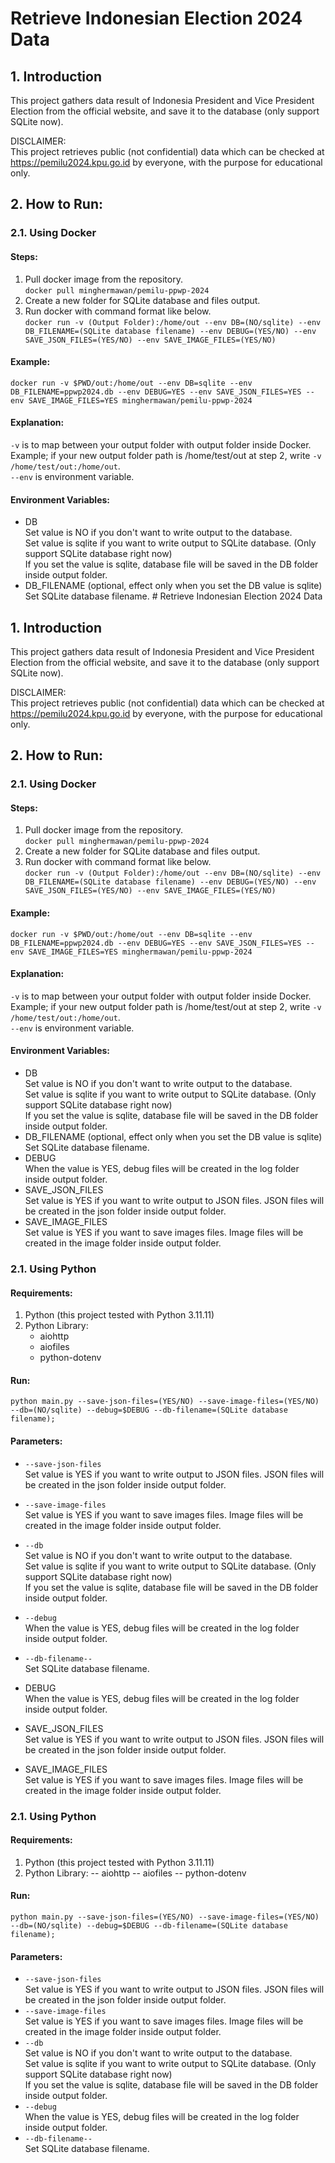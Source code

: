 # Retrieve Indonesian Election 2024 Data

## 1. Introduction
This project gathers data result of Indonesia President and Vice President Election from the official website, and save it to the database (only support SQLite now).

DISCLAIMER:  
This project retrieves public (not confidential) data which can be checked at https://pemilu2024.kpu.go.id by everyone, with the purpose for educational only.

## 2. How to Run:
### 2.1. Using Docker
#### Steps:
1. Pull docker image from the repository.  
`docker pull minghermawan/pemilu-ppwp-2024`
2. Create a new folder for SQLite database and files output.  
3. Run docker with command format like below.  
`docker run -v (Output Folder):/home/out --env DB=(NO/sqlite) --env DB_FILENAME=(SQLite database filename) --env DEBUG=(YES/NO) --env SAVE_JSON_FILES=(YES/NO) --env SAVE_IMAGE_FILES=(YES/NO)`  
#### Example:
`docker run -v $PWD/out:/home/out --env DB=sqlite --env DB_FILENAME=ppwp2024.db --env DEBUG=YES --env SAVE_JSON_FILES=YES --env SAVE_IMAGE_FILES=YES minghermawan/pemilu-ppwp-2024`  
#### Explanation:
`-v` is to map between your output folder with output folder inside Docker.  
Example; if your new output folder path is /home/test/out at step 2, write `-v /home/test/out:/home/out`.  
`--env` is environment variable.  
#### Environment Variables:
- DB  
Set value is NO if you don't want to write output to the database.  
Set value is sqlite if you want to write output to SQLite database. (Only support SQLite database right now)  
If you set the value is sqlite, database file will be saved in the DB folder inside output folder.  
- DB_FILENAME (optional, effect only when you set the DB value is sqlite)  
Set SQLite database filename.  # Retrieve Indonesian Election 2024 Data

## 1. Introduction
This project gathers data result of Indonesia President and Vice President Election from the official website, and save it to the database (only support SQLite now).

DISCLAIMER:  
This project retrieves public (not confidential) data which can be checked at https://pemilu2024.kpu.go.id by everyone, with the purpose for educational only.

## 2. How to Run:
### 2.1. Using Docker
#### Steps:
1. Pull docker image from the repository.  
`docker pull minghermawan/pemilu-ppwp-2024`
2. Create a new folder for SQLite database and files output.  
3. Run docker with command format like below.  
`docker run -v (Output Folder):/home/out --env DB=(NO/sqlite) --env DB_FILENAME=(SQLite database filename) --env DEBUG=(YES/NO) --env SAVE_JSON_FILES=(YES/NO) --env SAVE_IMAGE_FILES=(YES/NO)`  
#### Example:
`docker run -v $PWD/out:/home/out --env DB=sqlite --env DB_FILENAME=ppwp2024.db --env DEBUG=YES --env SAVE_JSON_FILES=YES --env SAVE_IMAGE_FILES=YES minghermawan/pemilu-ppwp-2024`  
#### Explanation:
`-v` is to map between your output folder with output folder inside Docker.  
Example; if your new output folder path is /home/test/out at step 2, write `-v /home/test/out:/home/out`.  
`--env` is environment variable.  
#### Environment Variables:
- DB  
Set value is NO if you don't want to write output to the database.  
Set value is sqlite if you want to write output to SQLite database. (Only support SQLite database right now)  
If you set the value is sqlite, database file will be saved in the DB folder inside output folder.  
- DB_FILENAME (optional, effect only when you set the DB value is sqlite)  
Set SQLite database filename.  
- DEBUG  
When the value is YES, debug files will be created in the log folder inside output folder.  
- SAVE_JSON_FILES  
Set value is YES if you want to write output to JSON files. JSON files will be created in the json folder inside output folder.  
- SAVE_IMAGE_FILES  
Set value is YES if you want to save images files. Image files will be created in the image folder inside output folder.  
### 2.1. Using Python
#### Requirements:
1. Python (this project tested with Python 3.11.11)
2. Python Library:
   - aiohttp
   - aiofiles
   - python-dotenv
#### Run:
`python main.py --save-json-files=(YES/NO) --save-image-files=(YES/NO) --db=(NO/sqlite) --debug=$DEBUG --db-filename=(SQLite database filename);`
#### Parameters:
- `--save-json-files`  
Set value is YES if you want to write output to JSON files. JSON files will be created in the json folder inside output folder.  
- `--save-image-files`  
Set value is YES if you want to save images files. Image files will be created in the image folder inside output folder.  
- `--db`  
Set value is NO if you don't want to write output to the database.  
Set value is sqlite if you want to write output to SQLite database. (Only support SQLite database right now)  
If you set the value is sqlite, database file will be saved in the DB folder inside output folder.  
- `--debug`  
When the value is YES, debug files will be created in the log folder inside output folder.  
- `--db-filename--`  
Set SQLite database filename.  

- DEBUG  
When the value is YES, debug files will be created in the log folder inside output folder.  
- SAVE_JSON_FILES  
Set value is YES if you want to write output to JSON files. JSON files will be created in the json folder inside output folder.  
- SAVE_IMAGE_FILES  
Set value is YES if you want to save images files. Image files will be created in the image folder inside output folder.  
### 2.1. Using Python
#### Requirements:
1. Python (this project tested with Python 3.11.11)
2. Python Library:
-- aiohttp
-- aiofiles
-- python-dotenv
#### Run:
`python main.py --save-json-files=(YES/NO) --save-image-files=(YES/NO) --db=(NO/sqlite) --debug=$DEBUG --db-filename=(SQLite database filename);`
#### Parameters:
- `--save-json-files`  
Set value is YES if you want to write output to JSON files. JSON files will be created in the json folder inside output folder.  
- `--save-image-files`  
Set value is YES if you want to save images files. Image files will be created in the image folder inside output folder.  
- `--db`  
Set value is NO if you don't want to write output to the database.  
Set value is sqlite if you want to write output to SQLite database. (Only support SQLite database right now)  
If you set the value is sqlite, database file will be saved in the DB folder inside output folder.  
- `--debug`  
When the value is YES, debug files will be created in the log folder inside output folder.  
- `--db-filename--`  
Set SQLite database filename.  
